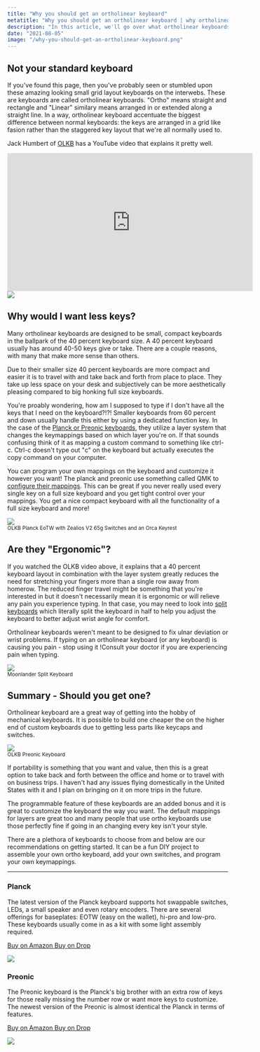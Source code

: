 ```yaml
---
title: "Why you should get an ortholinear keyboard"
metatitle: "Why you should get an ortholinear keyboard | why ortholinear keyboard ortho keyboard 40% keyboard qmk ortholinear keycaps ortholinear vs staggered ortholinear layout"
description: "In this article, we'll go over what ortholinear keyboards are and why you migth want to get an ortho keybard like the OLKB Planck or Preonic, the NIU40 NIUmini and more."
date: "2021-08-05"
image: "/why-you-should-get-an-ortholinear-keyboard.png"
---
```




<div class="row">

<div class="col-md-8">

## Not your standard keyboard

If you've found this page, then you've probably seen or stumbled upon these amazing looking small grid layout keyboards on the interwebs.  These are keyboards are called ortholinear keyboards.  "Ortho" means straight and rectangle and "Linear" similary means arranged in or extended along a straight line.  In a way, ortholinear keyboard accentuate the biggest difference between normal keyboards: the keys are arranged in a grid like fasion rather than the staggered key layout that we're all normally used to. 

Jack Humbert of [OLKB](https://tryorthokeys.com/olkb) has a YouTube video that explains it pretty well.

<div class="usa-embed-container">
<iframe width="560" height="315" src="https://www.youtube.com/embed/bEPg8kk84gw" title="YouTube video player" frameborder="0" allow="accelerometer; autoplay; clipboard-write; encrypted-media; gyroscope; picture-in-picture" allowfullscreen></iframe>
</div>

</div>

<div class="col-md-4">

<img src="/planck-eotw-mito-rams.jpg" class="img-fluid">

</div>

</div>

## Why would I want less keys?

Many ortholinear keyboards are designed to be small, compact keyboards in the ballpark of the 40 percent keyboard size.  A 40 percent keyboard usually has around 40-50 keys give or take.  There are a couple reasons, with many that make more sense than others.  

Due to their smaller size 40 percent keyboards are more compact and easier it is to travel with and take back and forth from place to place.  They take up less space on your desk and subjectively can be more aesthetically pleasing compared to big honking full size keyboards.  

You're proably wondering, how am I supposed to type if I don't have all the keys that I need on the keyboard?!?! Smaller keyboards from 60 percent and down usually handle this either by using a dedicated function key.  In the case of the [Planck or Preonic keyboards](https://tryorthokeys.com/olkb), they utilize a layer system that changes the keymappings based on which layer you're on.  If that sounds confusing think of it as mapping a custom command to something like ctrl-c.  Ctrl-c doesn't type out "c" on the keyboard but actually executes the copy command on your computer.  

You can program your own mappings on the keyboard and customize it however you want! The planck and preonic use something called QMK to [configure their mappings](https://tryorthokeys.com/configure). This can be great if you never really used every single key on a full size keyboard and you get tight control over your mappings.  You get a nice compact keyboard with all the functionality of a full size keyboard and more!

<img src="/planck-keyrest-zealios.jpg" class="img-fluid mt-3">
<div class="mb-5"><small>OLKB Planck EoTW with Zealios V2 65g Switches and an Orca Keyrest</small></div>

## Are they "Ergonomic"?

If you watched the OLKB video above, it explains that a 40 percent keyboard layout in combination with the layer system greatly reduces the need for stretching your fingers more than a single row away from homerow. The reduced finger travel might be something that you're interested in but it doesn't necessarily mean it is ergonomic or will relieve any pain you experience typing.  In that case, you may need to look into [split keyboards](https://tryorthokeys.com/split) which literally split the keyboard in half to help you adjust the keyboard to better adjust wrist angle for comfort.  

Ortholinear keyboards weren't meant to be designed to fix ulnar deviation or wrist problems. If typing on an ortholinear keyboard (or any keyboard) is causing you pain - stop using it !Consult your doctor if you are experiencing pain when typing. 

<img src="/ergodox.png" class="img-fluid mt-3">
<div class="mb-5"><small>Moonlander Split Keyboard</small></div>

## Summary - Should you get one?

Ortholinear keyboard are a great way of getting into the hobby of mechanical keyboards.  It is possible to build one cheaper the on the higher end of custom keyboards due to getting less parts like keycaps and switches.  

<img src="/preonic-1.jpg" class="img-fluid mt-3">
<div class="mb-5"><small>OLKB Preonic Keyboard</small></div>

If portability is something that you want and value, then this is a great option to take back and forth between the office and home or to travel with on business trips.  I haven't had any issues flying domestically in the United States with it and I plan on bringing on it on more trips in the future.

The programmable feature of these keyboards are an added bonus and it is great to customize the keyboard the way you want.  The default mappings for layers are great too and many people that use ortho keyboards use those perfectly fine if going in an changing every key isn't your style.

There are a plethora of keyboards to choose from and below are our recommendations on getting started. It can be a fun DIY project to assemble your own ortho keyboard, add your own switches, and program your own keymappings.

---

<div class="row mt-5">
<div class="col-lg-6">

### Planck

The latest version of the Planck keyboard supports hot swappable switches, LEDs, a small speaker and even rotary encoders. There are several offerings for baseplates: EOTW (easy on the wallet), hi-pro and low-pro. These keyboards usually come in as a kit with some light assembly required.

<a class="btn btn-primary mr-2" href="https://amzn.to/333pMu0">
    Buy on Amazon
</a>

<a class="btn btn-secondary mr-2" href="https://drop.com/buy/planck-mechanical-keyboard?utm_source=linkshare&referer=T93XGG">
    Buy on Drop
</a>

<a href="https://www.amazon.com/dp/B08LX7ZXS4?&linkCode=li3&tag=tryorthokey06-20&linkId=0b7b9faf09aac73db64f301ec3da89ce&language=en_US&ref_=as_li_ss_il" target="_blank"><img border="0" src="//ws-na.amazon-adsystem.com/widgets/q?_encoding=UTF8&ASIN=B08LX7ZXS4&Format=_SL250_&ID=AsinImage&MarketPlace=US&ServiceVersion=20070822&WS=1&tag=tryorthokey06-20&language=en_US" ></a><img src="https://ir-na.amazon-adsystem.com/e/ir?t=tryorthokey06-20&language=en_US&l=li3&o=1&a=B08LX7ZXS4" width="1" height="1" border="0" alt="" style="border:none !important; margin:0px !important;" />

</div>
<div class="col-lg-6">

### Preonic

The Preonic keyboard is the Planck's big brother with an extra row of keys for those really missing the number row or want more keys to customize. The newest version of the Preonic is almost identical the Planck in terms of features.

<a class="btn btn-primary mr-2" href="https://amzn.to/3xzTDbF">
    Buy on Amazon
</a>

<a class="btn btn-secondary mr-2" href="https://drop.com/buy/preonic-mechanical-keyboard?utm_source=linkshare&referer=T93XGG">
    Buy on Drop
</a>

<a href="https://www.amazon.com/dp/B08L3WKZ73?&linkCode=li3&tag=tryorthokey06-20&linkId=6af0b7506a61073b0723facda319622d&language=en_US&ref_=as_li_ss_il" target="_blank"><img border="0" src="//ws-na.amazon-adsystem.com/widgets/q?_encoding=UTF8&ASIN=B08L3WKZ73&Format=_SL250_&ID=AsinImage&MarketPlace=US&ServiceVersion=20070822&WS=1&tag=tryorthokey06-20&language=en_US" ></a><img src="https://ir-na.amazon-adsystem.com/e/ir?t=tryorthokey06-20&language=en_US&l=li3&o=1&a=B08L3WKZ73" width="1" height="1" border="0" alt="" style="border:none !important; margin:0px !important;" />

</div>
</div>
